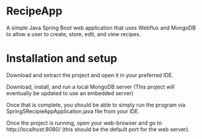 # RecipeApp
A simple Java Spring Boot web application that uses Webflux and MongoDB to allow a user to create, store, edit, and view recipes. 

# Installation and setup
Download and extract the project and open it in your preferred IDE. 

Download, install, and run a local MongoDB server (This project will eventually be updated to use an embedded server)

Once that is complete, you should be able to simply run the program via Spring5RecipieAppApplication.java file from your IDE.

Once the project is running, open your web-browser and go to http://localhost:8080/ (this should be the default port for the web server). 
